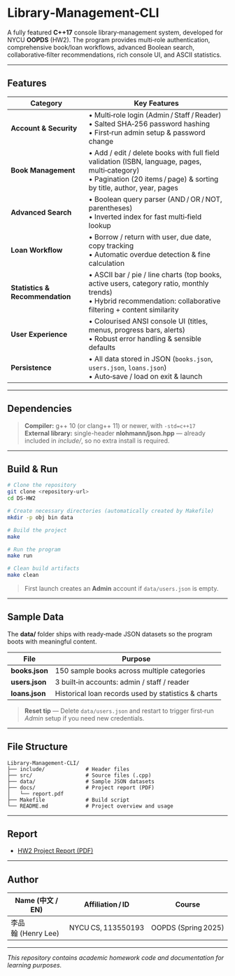 # Library‑Management‑CLI

A fully featured **C++17** console library‑management system, developed for NYCU **OOPDS** (HW2). The program provides multi‑role authentication, comprehensive book/loan workflows, advanced Boolean search, collaborative‑filter recommendations, rich console UI, and ASCII statistics.

---

## Features

| Category                        | Key Features                                                                                                                                                             |
| ------------------------------- | ------------------------------------------------------------------------------------------------------------------------------------------------------------------------ |
| **Account & Security**          | • Multi‑role login (Admin / Staff / Reader)<br>• Salted SHA‑256 password hashing<br>• First‑run admin setup & password change                                            |
| **Book Management**             | • Add / edit / delete books with full field validation (ISBN, language, pages, multi‑category)<br>• Pagination (20 items / page) & sorting by title, author, year, pages |
| **Advanced Search**             | • Boolean query parser (AND / OR / NOT, parentheses)<br>• Inverted index for fast multi‑field lookup                                                                     |
| **Loan Workflow**               | • Borrow / return with user, due date, copy tracking<br>• Automatic overdue detection & fine calculation                                                                 |
| **Statistics & Recommendation** | • ASCII bar / pie / line charts (top books, active users, category ratio, monthly trends)<br>• Hybrid recommendation: collaborative filtering + content similarity       |
| **User Experience**             | • Colourised ANSI console UI (titles, menus, progress bars, alerts)<br>• Robust error handling & sensible defaults                                                       |
| **Persistence**                 | • All data stored in JSON (`books.json`, `users.json`, `loans.json`)<br>• Auto‑save / load on exit & launch                                                              |

---

## Dependencies

> **Compiler:** g++ 10 (or clang++ 11) or newer, with `-std=c++17`<br>
> **External library:** single-header **nlohmann/json.hpp** — already included in *include/*, so no extra install is required.

---

## Build & Run

```bash
# Clone the repository
git clone <repository-url>
cd DS-HW2

# Create necessary directories (automatically created by Makefile)
mkdir -p obj bin data

# Build the project
make

# Run the program
make run

# Clean build artifacts
make clean
```

> First launch creates an **Admin** account if `data/users.json` is empty.

---

## Sample Data

The **data/** folder ships with ready‑made JSON datasets so the program boots with meaningful content.

| File           | Purpose                                             |
| -------------- | --------------------------------------------------- |
| **books.json** | 150 sample books across multiple categories         |
| **users.json** | 3 built‑in accounts: admin / staff / reader         |
| **loans.json** | Historical loan records used by statistics & charts |

> **Reset tip** — Delete `data/users.json` and restart to trigger first‑run *Admin* setup if you need new credentials.

---

## File Structure

```
Library-Management-CLI/
├── include/             # Header files
├── src/                 # Source files (.cpp)
├── data/                # Sample JSON datasets
├── docs/                # Project report (PDF)
│   └── report.pdf
├── Makefile             # Build script
└── README.md            # Project overview and usage
```

---

## Report

* [HW2 Project Report (PDF)](docs/report.pdf)

---

## Author

| Name (中文 / EN)  | Affiliation / ID   | Course              |
| --------------- | ------------------ | ------------------- |
| 李品翰 (Henry Lee) | NYCU CS, 113550193 | OOPDS (Spring 2025) |

---

*This repository contains academic homework code and documentation for learning purposes.*
